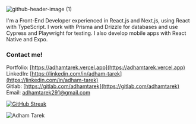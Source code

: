 ![github-header-image (1)](https://user-images.githubusercontent.com/88515844/221865939-e11cc2ab-19ec-4ff7-8d02-0e1e74617f27.png)

I'm a Front-End Developer experienced in React.js and Next.js, using React with TypeScript. I work with Prisma and Drizzle for databases and use Cypress and Playwright for testing. I also develop mobile apps with React Native and Expo.

<h3>Contact me!</h3>

Portfolio: [https://adhamtarek.vercel.app](https://adhamtarek.vercel.app)<br>
LinkedIn: [https://linkedin.com/in/adham-tarek](https://linkedin.com/in/adham-tarek)<br>
Gitlab: [https://gitlab.com/adhamtarek](https://gitlab.com/adhamtarek)<br>
Email: adhamtarek291@gmail.com<br>

[![GitHub Streak](http://streak-stats.demolab.com?user=adham618&date_format=M%20j%5B%2C%20Y%5D&currStreakLabel=000000&ring=000000&fire=000000)](https://git.io/streak-stats)<br/>

<p align="left"> <img src="https://komarev.com/ghpvc/?username=adham618&label=Profile%20views&color=0e75b6&style=flat" alt="Adham Tarek" /> </p>
